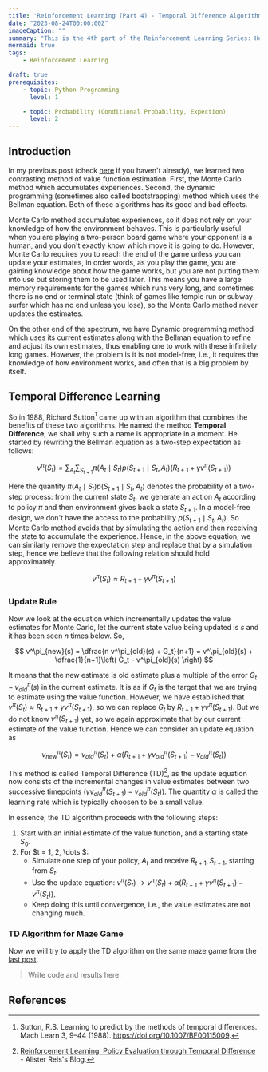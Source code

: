 ```yaml
---
title: 'Reinforcement Learning (Part 4) - Temporal Difference Algorithms'
date: "2023-08-24T00:00:00Z"
imageCaption: ""
summary: "This is the 4th part of the Reinforcement Learning Series: Here I discuss about how the idea of Bellman equations and Monte Carlo methods can be combined into a single algorithm called Temporal Difference. We will also learn about its variants and how we can use it to estimate the value functions."
mermaid: true
tags:
    - Reinforcement Learning

draft: true
prerequisites:
    - topic: Python Programming
      level: 1

    - topic: Probability (Conditional Probability, Expection)
      level: 2
---
```


## Introduction

In my previous post (check [here](https://www.statwizard.in/posts/markov-decision-process/) if you haven't already), we learned two contrasting method of value function estimation. First, the Monte Carlo method which accumulates experiences. Second, the dynamic programming (sometimes also called bootstrapping) method which uses the Bellman equation. Both of these algorithms has its good and bad effects.

Monte Carlo method accumulates experiences, so it does not rely on your knowledge of how the environment behaves. This is particularly useful when you are playing a two-person board game where your opponent is a human, and you don't exactly know which move it is going to do. However, Monte Carlo requires you to reach the end of the game unless you can update your estimates, in order words, as you play the game, you are gaining knowledge about how the game works, but you are not putting them into use but storing them to be used later. This means you have a large memory requirements for the games which runs very long, and sometimes there is no end or terminal state (think of games like temple run or subway surfer which has no end unless you lose), so the Monte Carlo method never updates the estimates.

On the other end of the spectrum, we have Dynamic programming method which uses its current estimates along with the Bellman equation to refine and adjust its own estimates, thus enabling one to work with these infinitely long games. However, the problem is it is not model-free, i.e., it requires the knowledge of how environment works, and often that is a big problem by itself.

## Temporal Difference Learning

So in 1988, Richard Sutton[^4] came up with an algorithm that combines the benefits of these two algorithms. He named the method **Temporal Difference**, we shall why such a name is appropriate in a moment. He started by rewriting the Bellman equation as a two-step expectation as follows:

$$
v^\pi(S_{t}) = \sum_{A_t} \sum_{S_{t+1}} \pi(A_t \mid S_t) p(S_{t+1} \mid S_t, A_t) \left( R_{t+1} + \gamma v^\pi(S_{t+1}) \right)
$$

Here the quantity $\pi(A_t \mid S_t) p(S_{t+1} \mid S_t, A_t)$ denotes the probability of a two-step process: from the current state $S_t$, we generate an action $A_t$ according to policy $\pi$ and then environment gives back a state $S_{t+1}$. In a model-free design, we don't have the access to the probability $p(S_{t+1} \mid S_t, A_t)$. So Monte Carlo method avoids that by simulating the action and then receiving the state to accumulate the experience. Hence, in the above equation, we can similarly remove the expectation step and replace that by a simulation step, hence we believe that the following relation should hold approximately.

$$
v^\pi(S_{t}) \approx R_{t+1} + \gamma v^\pi(S_{t+1})
$$

### Update Rule

Now we look at the equation which incrementally updates the value estimates for Monte Carlo, let the current state value being updated is $s$ and it has been seen $n$ times below. So,

$$
v^\pi_{new}(s) = \dfrac{n v^\pi_{old}(s) + G_t}{n+1} = v^\pi_{old}(s) + \dfrac{1}{n+1}\left( G_t - v^\pi_{old}(s) \right) 
$$

It means that the new estimate is old estimate plus a multiple of the error $G_t - v^\pi_{old}(s)$ in the current estimate. It is as if $G_t$ is the target that we are trying to estimate using the value function. However, we have established that $v^\pi(S_{t}) \approx R_{t+1} + \gamma v^\pi(S_{t+1})$, so we can replace $G_t$ by $R_{t+1} + \gamma v^\pi(S_{t+1})$. But we do not know $v^\pi(S_{t+1})$ yet, so we again approximate that by our current estimate of the value function. Hence we can consider an update equation as

$$
v^\pi_{new}(S_t) = v^\pi_{old}(S_t) + \alpha\left( R_{t+1} + \gamma v^\pi_{old}(S_{t+1}) - v^\pi_{old}(S_t) \right) 
$$

This method is called Temporal Difference (TD)[^1], as the update equation now consists of the incremental changes in value estimates between two successive timepoints ($\gamma v^\pi_{old}(S_{t+1}) - v^\pi_{old}(S_t)$). The quantity $\alpha$ is called the learning rate which is typically choosen to be a small value.

In essence, the TD algorithm proceeds with the following steps:

1. Start with an initial estimate of the value function, and a starting state $S_0$.
2. For $t = 1, 2, \dots $:
    - Simulate one step of your policy, $A_t$ and receive $R_{t+1}, S_{t+1}$, starting from $S_t$.
    - Use the update equation: $v^\pi(S_{t}) \rightarrow v^\pi(S_{t}) + \alpha(R_{t+1} + \gamma v^\pi(S_{t+1}) - v^\pi(S_{t}))$.
    - Keep doing this until convergence, i.e., the value estimates are not changing much.


### TD Algorithm for Maze Game

Now we will try to apply the TD algorithm on the same maze game from the [last post](https://www.statwizard.in/posts/markov-decision-process/). 

> Write code and results here.







## References

[^1]: [Reinforcement Learning: Policy Evaluation through Temporal Difference](https://amreis.github.io/ml/reinf-learn/2017/07/08/reinforcement-learning-policy-evaluation-through-temporal-difference.html) - Alister Reis's Blog. 

[^2]: [Reinforcement Learning: Eligibility Traces and TD(lambda)](https://amreis.github.io/ml/reinf-learn/2017/11/02/reinforcement-learning-eligibility-traces.html) - Alister Reis's Blog.


[^3]: Sutton, R. S., Barto, A. G. (2018). [Reinforcement Learning: An Introduction.](https://www.google.co.in/books/edition/Reinforcement_Learning_second_edition/sWV0DwAAQBAJ?hl=en) United Kingdom: MIT Press.

[^4]: Sutton, R.S. Learning to predict by the methods of temporal differences. Mach Learn 3, 9–44 (1988). https://doi.org/10.1007/BF00115009. 